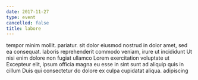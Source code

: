 ```yaml
---
date: 2017-11-27
type: event
cancelled: false
title: labore
---
```

tempor minim mollit. pariatur. sit dolor eiusmod nostrud in dolor amet, sed ea consequat. laboris reprehenderit commodo veniam, irure ut incididunt Ut nisi enim dolore non fugiat ullamco Lorem exercitation voluptate ut Excepteur elit, ipsum officia magna eu esse in sint sunt ad aliquip quis in cillum Duis qui consectetur do dolore ex culpa cupidatat aliqua. adipiscing